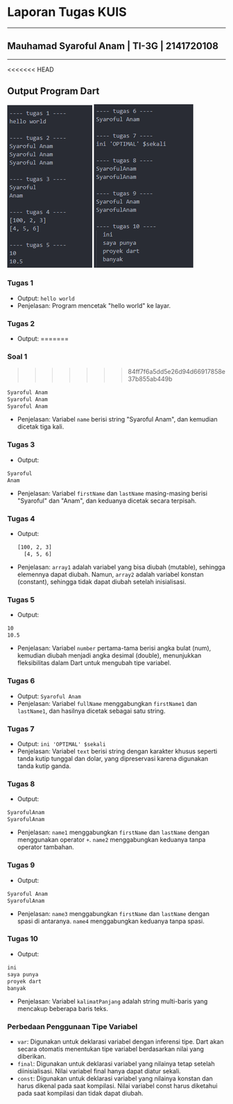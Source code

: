 # Laporan Tugas KUIS
---
## Mauhamad Syaroful Anam | TI-3G | 2141720108
---
<<<<<<< HEAD
## Output Program Dart
![Alt text](image-soal-1-5.png) ![Alt text](image-soal-6-10.png)
### Tugas 1
- Output: `hello world`
- Penjelasan: Program mencetak "hello world" ke layar.

### Tugas 2
- Output:
=======
### Soal 1
>>>>>>> 84ff7f6a5dd5e26d94d66917858e37b855ab449b
```
Syaroful Anam
Syaroful Anam
Syaroful Anam
```
- Penjelasan: Variabel `name` berisi string "Syaroful Anam", dan kemudian dicetak tiga kali.

### Tugas 3
- Output:
```
Syaroful
Anam
```
- Penjelasan: Variabel `firstName` dan `lastName` masing-masing berisi "Syaroful" dan "Anam", dan keduanya dicetak secara terpisah.

### Tugas 4
- Output:
  ```
  [100, 2, 3]
    [4, 5, 6]
  ```
- Penjelasan: `array1` adalah variabel yang bisa diubah (mutable), sehingga elemennya dapat diubah. Namun, `array2` adalah variabel konstan (constant), sehingga tidak dapat diubah setelah inisialisasi.

### Tugas 5
- Output:
```
10
10.5
```
- Penjelasan: Variabel `number` pertama-tama berisi angka bulat (num), kemudian diubah menjadi angka desimal (double), menunjukkan fleksibilitas dalam Dart untuk mengubah tipe variabel.

### Tugas 6
- Output: `Syaroful Anam`
- Penjelasan: Variabel `fullName` menggabungkan `firstName1` dan `lastName1`, dan hasilnya dicetak sebagai satu string.

### Tugas 7
- Output: `ini 'OPTIMAL' $sekali`
- Penjelasan: Variabel `text` berisi string dengan karakter khusus seperti tanda kutip tunggal dan dolar, yang dipreservasi karena digunakan tanda kutip ganda.

### Tugas 8
- Output:
```
SyarofulAnam
SyarofulAnam
```
- Penjelasan: `name1` menggabungkan `firstName` dan `lastName` dengan menggunakan operator `+`. `name2` menggabungkan keduanya tanpa operator tambahan.

### Tugas 9
- Output:
```
Syaroful Anam
SyarofulAnam
```
- Penjelasan: `name3` menggabungkan `firstName` dan `lastName` dengan spasi di antaranya. `name4` menggabungkan keduanya tanpa spasi.

### Tugas 10
- Output:
```
ini
saya punya
proyek dart
banyak
```
- Penjelasan: Variabel `kalimatPanjang` adalah string multi-baris yang mencakup beberapa baris teks.

### Perbedaan Penggunaan Tipe Variabel
- `var`: Digunakan untuk deklarasi variabel dengan inferensi tipe. Dart akan secara otomatis menentukan tipe variabel berdasarkan nilai yang diberikan.
- `final`: Digunakan untuk deklarasi variabel yang nilainya tetap setelah diinisialisasi. Nilai variabel final hanya dapat diatur sekali.
- `const`: Digunakan untuk deklarasi variabel yang nilainya konstan dan harus dikenal pada saat kompilasi. Nilai variabel const harus diketahui pada saat kompilasi dan tidak dapat diubah.


